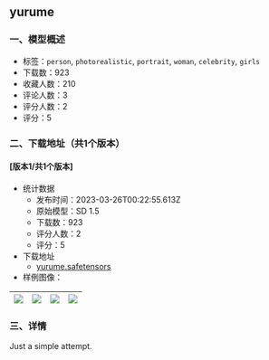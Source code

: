 ## yurume
### 一、模型概述

- 标签：`person`, `photorealistic`, `portrait`, `woman`, `celebrity`, `girls`
- 下载数：923
- 收藏人数：210
- 评论人数：3
- 评分人数：2
- 评分：5

### 二、下载地址（共1个版本）

#### [版本1/共1个版本]  

- 统计数据
  - 发布时间：2023-03-26T00:22:55.613Z
  - 原始模型：SD 1.5
  - 下载数：923
  - 评分人数：2
  - 评分：5
- 下载地址
  - [yurume.safetensors](https://civitai.com/api/download/models/28981)
- 样例图像：

| <img src="https://image.civitai.com/xG1nkqKTMzGDvpLrqFT7WA/800147b1-3eb7-41fe-0b82-0ea6292fc300/width=450/327055.jpeg" /> | <img src="https://image.civitai.com/xG1nkqKTMzGDvpLrqFT7WA/4604f462-f3c0-475a-8aaf-089724298c00/width=450/329865.jpeg" /> | <img src="https://image.civitai.com/xG1nkqKTMzGDvpLrqFT7WA/b6c9475d-dda1-42c9-7ce7-897daf2a0500/width=450/327054.jpeg" /> | <img src="https://image.civitai.com/xG1nkqKTMzGDvpLrqFT7WA/972782ce-f313-4c67-24e4-7cda09ad4d00/width=450/329711.jpeg" /> |
| ---- | ---- | ---- | ---- |


### 三、详情
<p>Just a simple attempt.</p>